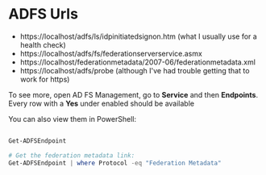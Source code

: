 # ADFS Urls
- https://localhost/adfs/ls/idpinitiatedsignon.htm (what I usually use for a health check)
- https://localhost/adfs/fs/federationserverservice.asmx
- https://localhost/federationmetadata/2007-06/federationmetadata.xml
- https://localhost/adfs/probe (although I've had trouble getting that to work for https)

To see more, open AD FS Management, go to **Service** and then **Endpoints**. Every row with a **Yes** under enabled should be available

You can also view them in PowerShell:
```powershell

Get-ADFSEndpoint 

# Get the federation metadata link:
Get-ADFSEndpoint | where Protocol -eq "Federation Metadata"

```
